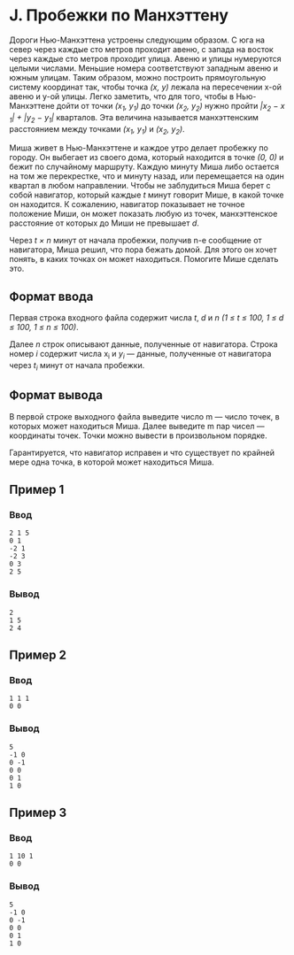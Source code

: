 # J. Пробежки по Манхэттену

Дороги Нью-Манхэттена устроены следующим образом. С юга на север через каждые сто метров проходит авеню, с запада на
восток через каждые сто метров проходит улица. Авеню и улицы нумеруются целыми числами. Меньшие номера соответствуют
западным авеню и южным улицам. Таким образом, можно построить прямоугольную систему координат так, чтобы точка _(x, y)_
лежала на пересечении x-ой авеню и y-ой улицы. Легко заметить, что для того, чтобы в Нью-Манхэттене дойти от точки
_(x<sub>1</sub>, y<sub>1</sub>)_ до точки _(x<sub>2</sub>, y<sub>2</sub>)_ нужно пройти _|x<sub>2</sub> − x<sub>
1</sub>| + |y<sub>2</sub> − y<sub>1</sub>|_ кварталов. Эта величина называется манхэттенским расстоянием
между точками _(x<sub>1</sub>, y<sub>1</sub>)_ и _(x<sub>2</sub>, y<sub>2</sub>)_.

Миша живет в Нью-Манхэттене и каждое утро делает пробежку по городу. Он выбегает из своего дома, который находится в
точке _(0, 0)_ и бежит по случайному маршруту. Каждую минуту Миша либо остается на том же перекрестке, что и минуту
назад, или перемещается на один квартал в любом направлении. Чтобы не заблудиться Миша берет с собой навигатор, который
каждые _t_ минут говорит Мише, в какой точке он находится. К сожалению, навигатор показывает не точное положение Миши,
он может показать любую из точек, манхэттенское расстояние от которых до Миши не превышает _d_.

Через _t × n_ минут от начала пробежки, получив n-е сообщение от навигатора, Миша решил, что пора бежать домой. Для
этого он хочет понять, в каких точках он может находиться. Помогите Мише сделать это.

## Формат ввода

Первая строка входного файла содержит числа _t_, _d_ и _n_ _(1 ≤ t ≤ 100, 1 ≤ d ≤ 100, 1 ≤ n ≤ 100)_.

Далее _n_ строк описывают данные, полученные от навигатора. Строка номер _i_ содержит числа x<sub>i</sub> и
_y<sub>i</sub>_ — данные, полученные от навигатора через _t<sub>i</sub>_ минут от начала пробежки.

## Формат вывода

В первой строке выходного файла выведите число m — число точек, в которых может находиться Миша. Далее выведите m пар
чисел — координаты точек. Точки можно вывести в произвольном порядке.

Гарантируется, что навигатор исправен и что существует по крайней мере одна точка, в которой может находиться Миша.

## Пример 1

### Ввод

    2 1 5
    0 1
    -2 1
    -2 3
    0 3
    2 5

### Вывод

    2
    1 5
    2 4

## Пример 2

### Ввод

    1 1 1
    0 0

### Вывод

    5
    -1 0
    0 -1
    0 0
    0 1
    1 0

## Пример 3

### Ввод

    1 10 1
    0 0

### Вывод

    5
    -1 0
    0 -1
    0 0
    0 1
    1 0


